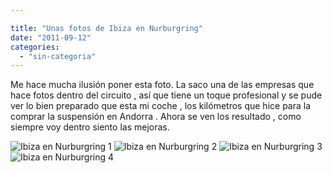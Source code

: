 ```yaml
---

title: "Unas fotos de Ibiza en Nurburgring"
date: "2011-09-12"
categories: 
  - "sin-categoria"
---
```


Me hace mucha ilusión poner esta foto. La saco una de las empresas que hace fotos dentro del circuito , así que tiene un toque profesional y se pude ver lo bien preparado que esta mi coche , los kilómetros que hice para la comprar la suspensión en Andorra . Ahora se ven los resultado , como siempre voy dentro siento las mejoras.

![Ibiza en Nurburgring 1](images/6488024737_1808760f80_z.jpg) ![Ibiza en Nurburgring 2](images/6488024747_21dcd7f6a1_z.jpg) ![Ibiza en Nurburgring 3](images/6488024757_11290fe49e_z.jpg) ![Ibiza en Nurburgring 4](images/6488024767_c6a1e9b5e6_z.jpg)
